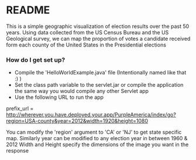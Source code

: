 # README #

This is a simple geographic visualization of election results over the past 50 years. Using data collected from the US Census Bureau and the US Geological survey, we can map the proportion of votes a candidate received form each county of the United States in the Presidential elections

### How do I get set up? ###

* Compile the 'HelloWorldExample.java' file (Intentionally named like that :) )
* Set the class path variable to the servlet.jar or compile the application the same way you would compile any other Servlet app
* Use the following URL to run the app

prefix_url = http://wherever.you.have.deployed.your.app/PurpleAmerica/index/go?region=USA-county&year=2012&width=1920&height=1080

You can modify the 'region' argument to 'CA' or 'NJ' to get state specific map.
Similarly year can be modified to any election year in between 1960 & 2012
Width and Height specify the dimensions of the image you want in the response
